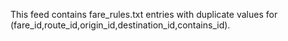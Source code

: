 This feed contains fare_rules.txt entries with duplicate values for (fare_id,route_id,origin_id,destination_id,contains_id).